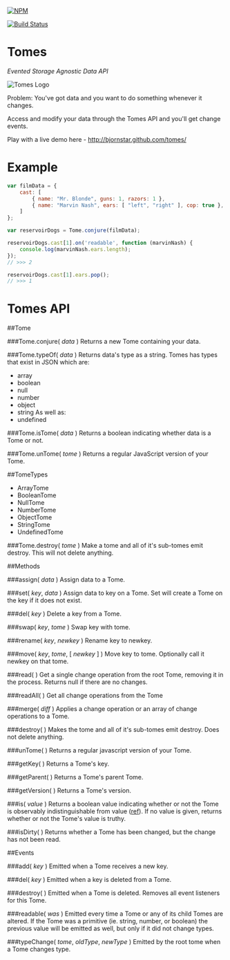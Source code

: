 [![NPM](https://nodei.co/npm/@bjornstar/tomes.png?downloads=true)](https://nodei.co/npm/@bjornstar/tomes)

[![Build Status](https://travis-ci.org/bjornstar/tomes.png)](https://travis-ci.org/bjornstar/tomes)

Tomes
=====

*Evented Storage Agnostic Data API*

![Tomes Logo](https://raw.github.com/bjornstar/tomes/master/logo/tomes-logo-small.png)

Problem: You've got data and you want to do something whenever it changes.

Access and modify your data through the Tomes API and you'll get change events.

Play with a live demo here - http://bjornstar.github.com/tomes/

Example
=======
```javascript
var filmData = {
	cast: [
		{ name: "Mr. Blonde", guns: 1, razors: 1 },
		{ name: "Marvin Nash", ears: [ "left", "right" ], cop: true },
	]
};

var reservoirDogs = Tome.conjure(filmData);

reservoirDogs.cast[1].on('readable', function (marvinNash) {
	console.log(marvinNash.ears.length);
});
// >>> 2

reservoirDogs.cast[1].ears.pop();
// >>> 1
```

Tomes API
=========

##Tome

###Tome.conjure( *data* )
Returns a new Tome containing your data.

###Tome.typeOf( *data* )
Returns data's type as a string. Tomes has types that exist in JSON which are:
 - array
 - boolean
 - null
 - number
 - object
 - string
As well as:
 - undefined

###Tome.isTome( *data* )
Returns a boolean indicating whether data is a Tome or not.

###Tome.unTome( *tome* )
Returns a regular JavaScript version of your Tome.

##TomeTypes
 - ArrayTome
 - BooleanTome
 - NullTome
 - NumberTome
 - ObjectTome
 - StringTome
 - UndefinedTome

###Tome.destroy( *tome* )
Make a tome and all of it's sub-tomes emit destroy. This will not delete anything.

##Methods

###assign( *data* )
Assign data to a Tome.

###set( *key*, *data* )
Assign data to key on a Tome. Set will create a Tome on the key if it does not exist.

###del( *key* )
Delete a key from a Tome.

###swap( *key*, *tome* )
Swap key with tome.

###rename( *key*, *newkey* )
Rename key to newkey.

###move( *key*, *tome*, [ *newkey* ] )
Move key to tome. Optionally call it newkey on that tome.

###read( )
Get a single change operation from the root Tome, removing it in the process. Returns null if there are no changes.

###readAll( )
Get all change operations from the Tome

###merge( *diff* )
Applies a change operation or an array of change operations to a Tome.

###destroy( )
Makes the tome and all of it's sub-tomes emit destroy. Does not delete anything.

###unTome( )
Returns a regular javascript version of your Tome.

###getKey( )
Returns a Tome's key.

###getParent( )
Returns a Tome's parent Tome.

###getVersion( )
Returns a Tome's version.

###is( *value* )
Returns a boolean value indicating whether or not the Tome is observably indistinguishable from value ([ref](http://wiki.ecmascript.org/doku.php?id=harmony:egal)). If no value is given, returns whether or not the Tome's value is truthy.

###isDirty( )
Returns whether a Tome has been changed, but the change has not been read.

##Events

###add( *key* )
Emitted when a Tome receives a new key.

###del( *key* )
Emitted when a key is deleted from a Tome.

###destroy( )
Emitted when a Tome is deleted. Removes all event listeners for this Tome.

###readable( *was* )
Emitted every time a Tome or any of its child Tomes are altered. If the Tome was a primitive (ie. string, number, or boolean) the previous value will be emitted as well, but only if it did not change types.

###typeChange( *tome*, *oldType*, *newType* )
Emitted by the root tome when a Tome changes type.
